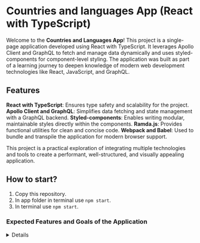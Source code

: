 # Countries and languages App (React with TypeScript)

Welcome to the **Countries and Languages App**! This project is a single-page application developed using React with TypeScript. It leverages Apollo Client and GraphQL to fetch and manage data dynamically and uses styled-components for component-level styling. The application was built as part of a learning journey to deepen knowledge of modern web development technologies like React, JavaScript, and GraphQL.

## Features
**React with TypeScript**: Ensures type safety and scalability for the project.
**Apollo Client and GraphQL**: Simplifies data fetching and state management with a GraphQL backend.
**Styled-components**: Enables writing modular, maintainable styles directly within the components.
**Ramda.js**: Provides functional utilities for clean and concise code.
**Webpack and Babel**: Used to bundle and transpile the application for modern browser support.

This project is a practical exploration of integrating multiple technologies and tools to create a performant, well-structured, and visually appealing application.

## How to start?
1. Copy this repository.
2. In app folder in terminal use `npm start`.
3. In terminal use `npm start`.


### Expected Features and Goals of the Application
<details>

* Application take advantage of a real GraphQL API.
* Both data fetching and loading are handled via a very general HOC that will supply every page.
* Application has a "dark mode" and a "light mode". User is able to switch between modes via a button in the header of the page. 
* Data lists are reorderable via drag and drop.
* The "details" view have all elements reorderable via drag and drop.
* Data lists are printable.
* Single list items are also be printable.
* Countries page is paginated.

</details>
